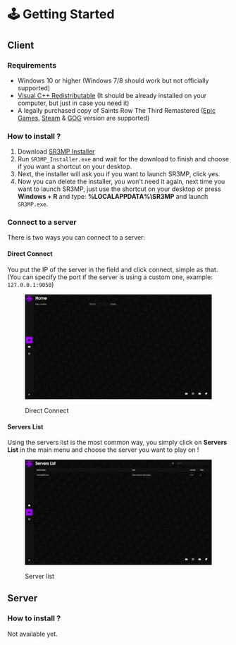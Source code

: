 # 🕹️ Getting Started

## Client

### Requirements

* Windows 10 or higher (Windows 7/8 should work but not officially supported)
* [Visual C++ Redistributable](https://aka.ms/vs/17/release/vc\_redist.x64.exe) (It should be already installed on your computer, but just in case you need it)
* A legally purchased copy of Saints Row The Third Remastered ([Epic Games](https://store.epicgames.com/en-US/p/saints-row-the-third-remastered), [Steam](https://store.steampowered.com/app/978300/Saints\_Row\_The\_Third\_Remastered/) & [GOG](https://www.gog.com/en/game/saints\_row\_the\_third\_remastered) version are supported)

### How to install ?

1. Download [SR3MP Installer](https://sr3mp.net/index.php?page=download\&file=SR3MP\_Installer.exe)
2. Run `SR3MP_Installer.exe` and wait for the download to finish and choose if you want a shortcut on your desktop.
3. Next, the installer will ask you if you want to launch SR3MP, click yes.
4. Now you can delete the installer, you won't need it again, next time you want to launch SR3MP, just use the shortcut on your desktop or press **Windows + R** and type: **%LOCALAPPDATA%\SR3MP** and launch `SR3MP.exe`.

### Connect to a server

There is two ways you can connect to a server:

#### Direct Connect

You put the IP of the server in the field and click connect, simple as that. (You can specify the port if the server is using a custom one, example: `127.0.0.1:9050`)

<figure><img src="../.gitbook/assets/image (2).png" alt=""><figcaption><p>Direct Connect</p></figcaption></figure>

#### Servers List

Using the servers list is the most common way, you simply click on **Servers List** in the main menu and choose the server you want to play on !

<figure><img src="../.gitbook/assets/image (1) (1).png" alt=""><figcaption><p>Server list</p></figcaption></figure>

## Server

### How to install ?

Not available yet.
